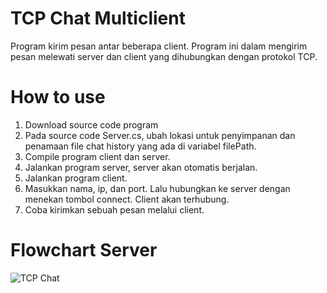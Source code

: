 # TCP Chat Multiclient
 
Program kirim pesan antar beberapa client. Program ini dalam mengirim pesan melewati server dan client yang dihubungkan dengan protokol TCP.

# How to use

1. Download source code program
2. Pada source code Server.cs, ubah lokasi untuk penyimpanan dan penamaan file chat history yang ada di variabel filePath.
3. Compile program client dan server.
4. Jalankan program server, server akan otomatis berjalan.
5. Jalankan program client.
6. Masukkan nama, ip, dan port. Lalu hubungkan ke server dengan menekan tombol connect. Client akan terhubung.
7. Coba kirimkan sebuah pesan melalui client.

# Flowchart Server

![TCP Chat](https://user-images.githubusercontent.com/49566412/124703650-d9bc3280-df1c-11eb-8c58-26f548af2189.png)
